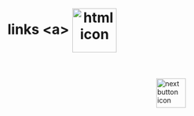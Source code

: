 <h1 align="center">
    links <strong>&lt;a&gt;</strong>
    <img src="https://cdn-icons-png.flaticon.com/512/2696/2696513.png" alt="html icon" width="90px" align="center" >
</h1>



<br>
<br>

<!-- Next page button-->
<a href="https://github.com/lGabrielDev/01.html_css/blob/main/1.HTML/5.images/images.md">
    <img src="https://cdn-icons-png.flaticon.com/512/5553/5553581.png" alt="next button icon" width="60px" align="right">
</a>